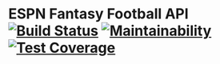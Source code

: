 # ESPN Fantasy Football API [![Build Status](https://travis-ci.org/mkreiser/ESPN-FantasyFootball-API.svg?branch=master)](https://travis-ci.org/mkreiser/ESPN-FantasyFootball-API) [![Maintainability](https://api.codeclimate.com/v1/badges/b8e7a59ae69f5fbfb8e1/maintainability)](https://codeclimate.com/github/mkreiser/ESPN-FantasyFootball-API/maintainability) [![Test Coverage](https://api.codeclimate.com/v1/badges/b8e7a59ae69f5fbfb8e1/test_coverage)](https://codeclimate.com/github/mkreiser/ESPN-FantasyFootball-API/test_coverage)
